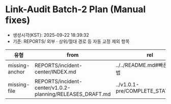 # Link-Audit Batch-2 Plan (Manual fixes)
- 생성시각(KST): 2025-09-22 18:39:32
- 기준: REPORTS/ 외부 · 상위/절대 경로 등 자동 교정 제외 항목

| 유형 | from | rel | 사유 |
|---|---|---|---|
| missing-anchor | REPORTS/incident-center/INDEX.md | ../../README.md#빠른-사용법 | path/up-level |
| missing-file | REPORTS/incident-center/v1.0.2-planning/RELEASES_DRAFT.md | ../v1.0.1-pre/COMPLETE_STATUS.md | path/up-level |
